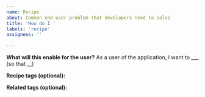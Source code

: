 ```yaml
---
name: Recipe
about: Common end-user problem that developers need to solve
title: 'How do I '
labels: 'recipe'
assignees: ''

---
```


**What will this enable for the user?**
As a user of the application, I want to ___ (so that __)

**Recipe tags (optional):**

**Related tags (optional):**
